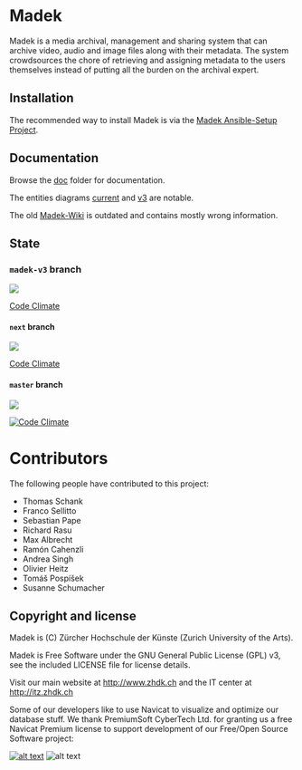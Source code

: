 # Madek

Madek is a media archival, management and sharing system that can archive
video, audio and image files along with their metadata. The system crowdsources the chore of
retrieving and assigning metadata to the users themselves instead of putting all the burden
on the archival expert.


## Installation

The recommended way to install Madek is via the [Madek
Ansible-Setup Project](https://github.com/zhdk/madek-ansible-setup).


## Documentation

Browse the [doc](./doc) folder for documentation. 

The entities diagrams [current](http://rawgit.com/zhdk/madek/madek-v3/doc/database_and_entities/Schema.svg)
and [v3](http://rawgit.com/zhdk/madek/madek-v3/doc/database_and_entities/Schema_vision.svg) are notable. 

The old [Madek-Wiki](http://github.com/zhdk/madek/wiki) is outdated and
contains mostly wrong information. 


## State 

### `madek-v3` branch 

<a href="http://ci2.zhdk.ch/cider-ci/ui/public/madek/madek-v3/tests,code-check,coverage/summary.html">
  <img src="http://ci2.zhdk.ch/cider-ci/ui/public/madek/madek-v3/tests,code-check,coverage/summary.svg?respond_width_200">
  </img>
</a>

[Code Climate](https://codeclimate.com/github/zhdk/madek/compare/madek-v3)


#### `next` branch

<a href="http://ci2.zhdk.ch/cider-ci/ui/public/madek/next/tests,code-check,coverage/summary.html">
  <img src="http://ci2.zhdk.ch/cider-ci/ui/public/madek/next/tests,code-check,coverage/summary.svg?respond_width_200">
  </img>
</a>


[Code Climate](https://codeclimate.com/github/zhdk/madek/compare/next)


#### `master` branch

<a href="http://ci2.zhdk.ch/cider-ci/ui/public/madek/master/tests,code-check,coverage/summary.html">
  <img src="http://ci2.zhdk.ch/cider-ci/ui/public/madek/master/tests,code-check,coverage/summary.svg?respond_width_200">
  </img>
</a>


[![Code Climate](https://codeclimate.com/github/zhdk/madek/badges/gpa.svg)](https://codeclimate.com/github/zhdk/madek)




# Contributors

The following people have contributed to this project:

* Thomas Schank
* Franco Sellitto
* Sebastian Pape
* Richard Rasu
* Max Albrecht
* Ramón Cahenzli
* Andrea Singh
* Olivier Heitz
* Tomáš Pospíšek
* Susanne Schumacher


## Copyright and license

Madek is (C) Zürcher Hochschule der Künste (Zurich University of the Arts).

Madek is Free Software under the GNU General Public License (GPL) v3, see the included LICENSE file for license details.

Visit our main website at http://www.zhdk.ch and the IT center 
at http://itz.zhdk.ch

Some of our developers like to use Navicat to visualize and optimize our database
stuff. We thank PremiumSoft CyberTech Ltd. for granting us a free Navicat Premium
license to support development of our Free/Open Source Software project:


[![alt text](https://github.com/zhdk/madek/raw/master/doc/images/zhdk_logo.png "ZHdK logo")](http://www.zhdk.ch) ![alt text](https://github.com/zhdk/madek/raw/master/doc/images/navicat_logo.png "Navicat Premium Logo")
